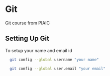 # Git

Git course from PIAIC




## Setting Up Git

To setup your name and email id

```bash
  git config --global username "your name"
```
```bash
  git config --global user.email "your email"
````

